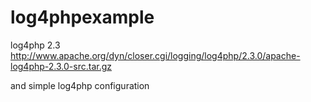 # log4phpexample

  log4php 2.3 http://www.apache.org/dyn/closer.cgi/logging/log4php/2.3.0/apache-log4php-2.3.0-src.tar.gz
  
  and simple log4php configuration
